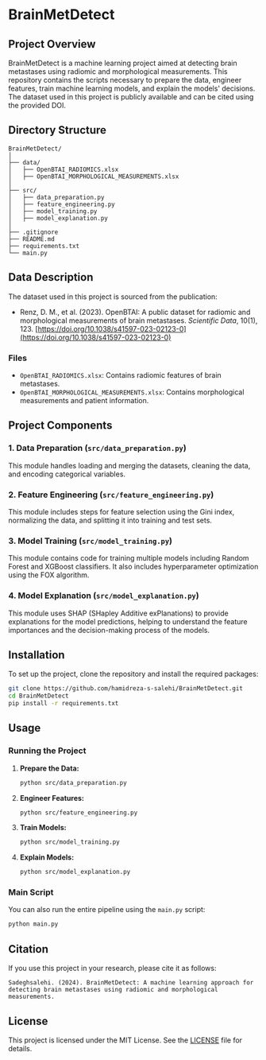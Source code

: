 # BrainMetDetect

## Project Overview

BrainMetDetect is a machine learning project aimed at detecting brain metastases using radiomic and morphological measurements. This repository contains the scripts necessary to prepare the data, engineer features, train machine learning models, and explain the models' decisions. The dataset used in this project is publicly available and can be cited using the provided DOI.

## Directory Structure

```
BrainMetDetect/
│
├── data/
│   ├── OpenBTAI_RADIOMICS.xlsx
│   ├── OpenBTAI_MORPHOLOGICAL_MEASUREMENTS.xlsx
│
├── src/
│   ├── data_preparation.py
│   ├── feature_engineering.py
│   ├── model_training.py
│   ├── model_explanation.py
│
├── .gitignore
├── README.md
├── requirements.txt
└── main.py
```

## Data Description

The dataset used in this project is sourced from the publication:

- Renz, D. M., et al. (2023). OpenBTAI: A public dataset for radiomic and morphological measurements of brain metastases. *Scientific Data*, 10(1), 123. [https://doi.org/10.1038/s41597-023-02123-0](https://doi.org/10.1038/s41597-023-02123-0)

### Files

- `OpenBTAI_RADIOMICS.xlsx`: Contains radiomic features of brain metastases.
- `OpenBTAI_MORPHOLOGICAL_MEASUREMENTS.xlsx`: Contains morphological measurements and patient information.

## Project Components

### 1. Data Preparation (`src/data_preparation.py`)

This module handles loading and merging the datasets, cleaning the data, and encoding categorical variables.

### 2. Feature Engineering (`src/feature_engineering.py`)

This module includes steps for feature selection using the Gini index, normalizing the data, and splitting it into training and test sets.

### 3. Model Training (`src/model_training.py`)

This module contains code for training multiple models including Random Forest and XGBoost classifiers. It also includes hyperparameter optimization using the FOX algorithm.

### 4. Model Explanation (`src/model_explanation.py`)

This module uses SHAP (SHapley Additive exPlanations) to provide explanations for the model predictions, helping to understand the feature importances and the decision-making process of the models.

## Installation

To set up the project, clone the repository and install the required packages:

```bash
git clone https://github.com/hamidreza-s-salehi/BrainMetDetect.git
cd BrainMetDetect
pip install -r requirements.txt
```

## Usage

### Running the Project

1. **Prepare the Data:**

   ```bash
   python src/data_preparation.py
   ```

2. **Engineer Features:**

   ```bash
   python src/feature_engineering.py
   ```

3. **Train Models:**

   ```bash
   python src/model_training.py
   ```

4. **Explain Models:**

   ```bash
   python src/model_explanation.py
   ```

### Main Script

You can also run the entire pipeline using the `main.py` script:

```bash
python main.py
```

## Citation

If you use this project in your research, please cite it as follows:

```
Sadeghsalehi. (2024). BrainMetDetect: A machine learning approach for detecting brain metastases using radiomic and morphological measurements.
```

## License

This project is licensed under the MIT License. See the [LICENSE](LICENSE) file for details.
